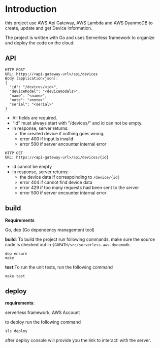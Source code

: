 # Introduction

this project use AWS Api Gateway, AWS Lambda and AWS DyanmoDB to create, update and get Device Information.

The project is written with Go and uses Serverless framework to organize and deploy the code on the cloud.

## API

```
HTTP POST
URL: https://<api-gateway-url>/api/devices
Body (application/json):
{
  "id": "/devices/<id>",
  "deviceModel": "<devicemodels>",
  "name": "<name>",
  "note": "<note>"
  "serial": "<serial>"
}
```

* All fields are required.
* "id" must always start with "/devices/" and id can not be empty.
* in response, server returns:
    * the created device if nothing goes wrong.
    * error 400 if input is invalid
    * error 500 if server encounter internal error

```
HTTP GET
URL: https://<api-gateway-url>/api/devices/{id}
```

* id cannot be empty
* in response, server returns:
    * the device data if correspoinding to `/device/{id}`
    * error 404 if cannot find device data
    * error 429 if too many requests had been sent to the server
    * error 500 if server encounter internal error
    
    

## build

**Requirements** 

Go, dep (Go dependency management tool)

**build**: To build the project run following commands. make sure the source code is checked out in `$GOPATH/src/serverless-aws-dynamodb`.

```shell script
dep ensure
make 
```

**test**:To run the unit tests, run the following command

```shell script
make test
```


## deploy

**requirements**:

serverless framework, AWS Account

to deploy run the following command
```shell script
sls deploy
```
after deploy console will provide you the link to interacti with the server.